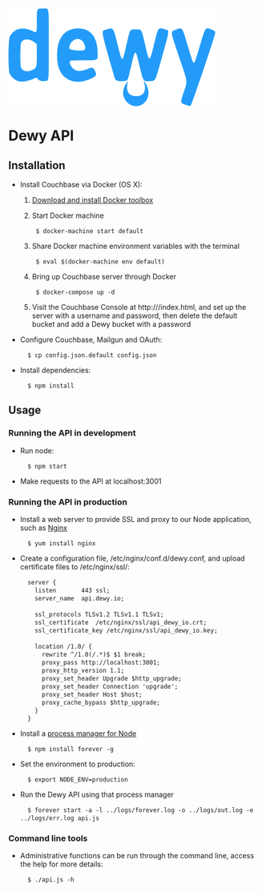 ![Dewy](dewy.png "Dewy")

# Dewy API

## Installation

* Install Couchbase via Docker (OS X):

	1. [Download and install Docker toolbox](https://docs.docker.com/mac/step_one/)
	2. Start Docker machine
	
			$ docker-machine start default
			
	3. Share Docker machine environment variables with the terminal
	
			$ eval $(docker-machine env default)
			
	4. Bring up Couchbase server through Docker
	
			$ docker-compose up -d

	5. Visit the Couchbase Console at http://<docker-machine-ip>/index.html, and set up the server with a username and password, then delete the default bucket and add a Dewy bucket with a password

* Configure Couchbase, Mailgun and OAuth:

        $ cp config.json.default config.json

* Install dependencies:

		$ npm install

## Usage

### Running the API in development

* Run node:

		$ npm start

* Make requests to the API at localhost:3001

### Running the API in production

* Install a web server to provide SSL and proxy to our Node application, such as [Nginx](http://nginx.org)

		$ yum install nginx

* Create a configuration file, /etc/nginx/conf.d/dewy.conf, and upload certificate files to /etc/nginx/ssl/:

		server {
		  listen       443 ssl;
		  server_name  api.dewy.io;

		  ssl_protocols TLSv1.2 TLSv1.1 TLSv1;
		  ssl_certificate  /etc/nginx/ssl/api_dewy_io.crt;
		  ssl_certificate_key /etc/nginx/ssl/api_dewy_io.key;

		  location /1.0/ {
		    rewrite ^/1.0(/.*)$ $1 break;
		    proxy_pass http://localhost:3001;
		    proxy_http_version 1.1;
		    proxy_set_header Upgrade $http_upgrade;
		    proxy_set_header Connection 'upgrade';
		    proxy_set_header Host $host;
		    proxy_cache_bypass $http_upgrade;
		  }
		}

* Install a [process manager for Node](http://expressjs.com/en/advanced/pm.html)

		$ npm install forever -g

* Set the environment to production:

		$ export NODE_ENV=production

* Run the Dewy API using that process manager

		$ forever start -a -l ../logs/forever.log -o ../logs/out.log -e ../logs/err.log api.js

### Command line tools

* Administrative functions can be run through the command line, access the help for more details:

		$ ./api.js -h
